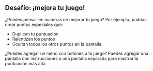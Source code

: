## Desafío: ¡mejora tu juego!

¿Puedes pensar en maneras de mejorar tu juego? Por ejemplo, podrías crear puntos especiales que:

+ Duplican tu puntuación
+ Ralentizan los puntos
+ Ocultan todos los otros puntos en la pantalla

¿Puedes agregar un menú con botones a tu juego? Puedes agregar una pantalla con instrucciones o una pantalla separada para mostrar la puntuación más alta.
